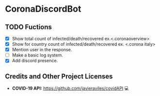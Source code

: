 # CoronaDiscordBot

## TODO Fuctions
- [X] Show total count of infected/death/recovered ex.<.coronaoverview>
- [X] Show for country count of infected/death/recovered ex. <.corona italy>
- [X] Mention user in the response.
- [ ] Make a basic log system.
- [X] Add discord presence.

## Credits and Other Project Licenses

- **COVID-19 API:** https://github.com/javieraviles/covidAPI :computer:
